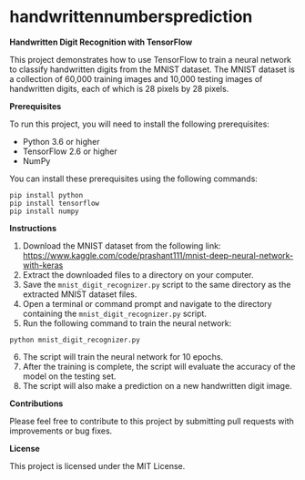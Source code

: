 # handwrittennumbersprediction

**Handwritten Digit Recognition with TensorFlow**

This project demonstrates how to use TensorFlow to train a neural network to classify handwritten digits from the MNIST dataset. The MNIST dataset is a collection of 60,000 training images and 10,000 testing images of handwritten digits, each of which is 28 pixels by 28 pixels.

**Prerequisites**

To run this project, you will need to install the following prerequisites:

* Python 3.6 or higher
* TensorFlow 2.6 or higher
* NumPy

You can install these prerequisites using the following commands:

```
pip install python
pip install tensorflow
pip install numpy
```

**Instructions**

1. Download the MNIST dataset from the following link: https://www.kaggle.com/code/prashant111/mnist-deep-neural-network-with-keras
2. Extract the downloaded files to a directory on your computer.
3. Save the `mnist_digit_recognizer.py` script to the same directory as the extracted MNIST dataset files.
4. Open a terminal or command prompt and navigate to the directory containing the `mnist_digit_recognizer.py` script.
5. Run the following command to train the neural network:

```
python mnist_digit_recognizer.py
```

6. The script will train the neural network for 10 epochs.
7. After the training is complete, the script will evaluate the accuracy of the model on the testing set.
8. The script will also make a prediction on a new handwritten digit image.

**Contributions**

Please feel free to contribute to this project by submitting pull requests with improvements or bug fixes.

**License**

This project is licensed under the MIT License.